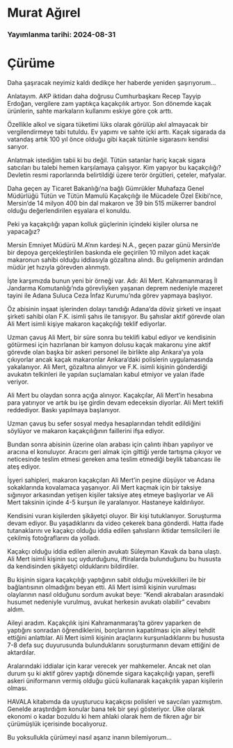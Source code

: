 # Murat Ağırel

### Yayımlanma tarihi: 2024-08-31

# Çürüme

Daha şaşıracak neyimiz kaldı dedikçe her haberde yeniden şaşırıyorum...

Anlatayım. AKP iktidarı daha doğrusu Cumhurbaşkanı Recep Tayyip Erdoğan, vergilere zam yaptıkça kaçakçılık artıyor. Son dönemde kaçak ürünlerin, sahte markaların kullanımı eskiye göre çok arttı.

Özellikle alkol ve sigara tüketimi lüks olarak görülüp akıl almayacak bir vergilendirmeye tabi tutuldu. Ev yapımı ve sahte içki arttı. Kaçak sigarada da vatandaş artık 100 yıl önce olduğu gibi kaçak tütünle sigarasını kendisi sarıyor.

Anlatmak istediğim tabii ki bu değil. Tütün satanlar hariç kaçak sigara satıcıları bu talebi hemen karşılamaya çalışıyor. Kim yapıyor bu kaçakçılığı? Devletin resmi raporlarında belirtildiği üzere terör örgütleri, çeteler, mafyalar.

Daha geçen ay Ticaret Bakanlığı’na bağlı Gümrükler Muhafaza Genel Müdürlüğü Tütün ve Tütün Mamulü Kaçakçılığı ile Mücadele Özel Ekibi’nce, Mersin’de 14 milyon 400 bin dal makaron ve 39 bin 515 mükerrer bandrol olduğu değerlendirilen eşyalara el konuldu.

Peki ya kaçakçılığı yapan kolluk güçlerinin içindeki kişiler olursa ne yapacağız?

Mersin Emniyet Müdürü M.A’nın kardeşi N.A., geçen pazar günü Mersin’de bir depoya gerçekleştirilen baskında ele geçirilen 10 milyon adet kaçak makaronun sahibi olduğu iddiasıyla gözaltına alındı. Bu gelişmenin ardından müdür jet hızıyla görevden alınmıştı.

İşte karşımızda bunun yeni bir örneği var. Adı: Ali Mert. Kahramanmaraş İl Jandarma Komutanlığı’nda görevliyken yaşanan deprem nedeniyle mazeret tayini ile Adana Suluca Ceza İnfaz Kurumu’nda görev yapmaya başlıyor.

Öz abisinin inşaat işlerinden dolayı tanıdığı Adana’da döviz şirketi ve inşaat şirketi sahibi olan F.K. isimli şahıs ile tanışıyor. Bu şahıslar aktif görevde olan Ali Mert isimli kişiye makaron kaçakçılığı teklif ediyorlar.

Uzman çavuş Ali Mert, bir süre sonra bu teklifi kabul ediyor ve kendisinin götürmesi için hazırlanan bir kamyon dolusu kaçak makaronu yine aktif görevde olan başka bir askeri personel ile birlikte alıp Ankara’ya yola çıkıyorlar ancak kaçak makaronlar Ankara’daki polislerin uygulamasında yakalanıyor. Ali Mert, gözaltına alınıyor ve F.K. isimli kişinin gönderdiği avukatın telkinleri ile yapılan suçlamaları kabul etmiyor ve yalan ifade veriyor.

Ali Mert bu olaydan sonra açığa alınıyor. Kaçakçılar, Ali Mert’in hesabına para yatırıyor ve artık bu işe girdin devam edeceksin diyorlar. Ali Mert teklifi reddediyor. Baskı yapılmaya başlanıyor.

Uzman çavuş bu sefer sosyal medya hesaplarından tehdit edildiğini söylüyor ve makaron kaçakçılığının faillerini ifşa ediyor.

Bundan sonra abisinin üzerine olan arabası için çalıntı ihbarı yapılıyor ve aracına el konuluyor. Aracını geri almak için gittiği yerde tartışma çıkıyor ve neticesinde teslim etmesi gereken ama teslim etmediği beylik tabancası ile ateş ediyor.

İşyeri sahipleri, makaron kaçakçıları Ali Mert’in peşine düşüyor ve Adana sokaklarında kovalamaca yaşanıyor. Ali Mert kaçmak için bir taksiye sığınıyor arkasından yetişen kişiler taksiye ateş etmeye başlıyorlar ve Ali Mert taksinin içinde 4-5 kurşun ile yaralanıyor. Hastaneye kaldırılıyor.

Kendisini vuran kişilerden şikâyetçi oluyor. Bir kişi tutuklanıyor. Soruşturma devam ediyor. Bu yaşadıklarını da video çekerek bana gönderdi. Hatta ifade tutanaklarını ve kaçakçı olduğu iddia edilen şahısların iktidar temsilcileri ile çekilmiş fotoğraflarını da yolladı.

Kaçakçı olduğu iddia edilen ailenin avukatı Süleyman Kavak da bana ulaştı. Ali Mert isimli kişinin suç uydurduğunu, iftiralarda bulunduğunu bu hususta da kendisinden şikâyetçi olduklarını bildirdiler.

Bu kişinin sigara kaçakçılığı yaptığının sabit olduğu müvekkilleri ile bir bağlantısının olmadığını beyan etti. Ali Mert isimli kişinin vurulması olaylarının nasıl olduğunu sordum avukat beye: “Kendi akrabaları arasındaki husumet nedeniyle vurulmuş, avukat herkesin avukatı olabilir” cevabını aldım.

Aileyi aradım. Kaçakçılık işini Kahramanmaraş’ta görev yaparken de yaptığını sonradan öğrendiklerini, borçlarının kapatılması için aileyi tehdit ettiğini anlattılar. Ali Mert isimli kişinin araçlarını kurşunladıklarını bu hususta 7-8 defa suç duyurusunda bulunduklarını soruşturmanın devam ettiğini de aktardılar.

Aralarındaki iddialar için karar verecek yer mahkemeler. Ancak net olan durum şu ki aktif görev yaptığı dönemde sigara kaçakçılığı yapan, şerefli askeri üniformanın vermiş olduğu gücü kullanarak kaçakçılık yapan kişilerin olması.

HAVALA kitabımda da uyuşturucu kaçakçısı polisleri ve savcıları yazmıştım. Genelde araştırdığım konular bana tek bir şeyi gösteriyor. Ülke olarak ekonomi o kadar bozuldu ki hem ahlaki olarak hem de fikren ağır bir çürümüşlük içerisinde bocalıyoruz.

Bu yoksullukla çürümeyi nasıl aşarız inanın bilemiyorum...

